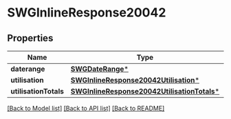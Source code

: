 # SWGInlineResponse20042

## Properties
Name | Type | Description | Notes
------------ | ------------- | ------------- | -------------
**daterange** | [**SWGDateRange***](SWGDateRange.md) |  | [optional] 
**utilisation** | [**SWGInlineResponse20042Utilisation***](SWGInlineResponse20042Utilisation.md) |  | [optional] 
**utilisationTotals** | [**SWGInlineResponse20042UtilisationTotals***](SWGInlineResponse20042UtilisationTotals.md) |  | [optional] 

[[Back to Model list]](../README.md#documentation-for-models) [[Back to API list]](../README.md#documentation-for-api-endpoints) [[Back to README]](../README.md)


